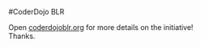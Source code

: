 #CoderDojo BLR

Open [coderdojoblr.org](http://coderdojoblr.org) for more details on the initiative!
<br>Thanks.
